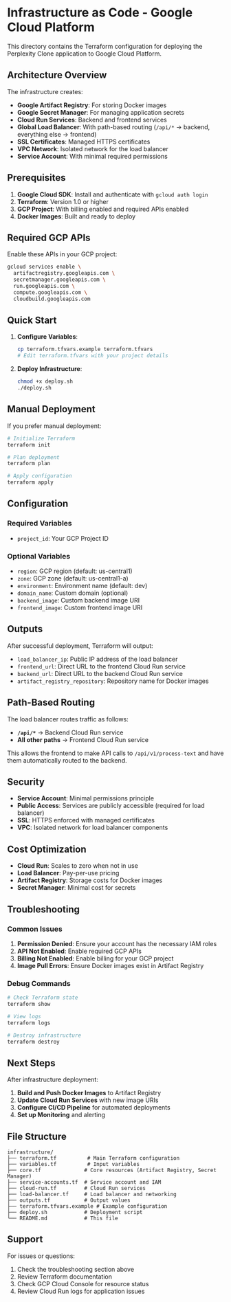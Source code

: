 # Infrastructure as Code - Google Cloud Platform

This directory contains the Terraform configuration for deploying the Perplexity Clone application to Google Cloud Platform.

## Architecture Overview

The infrastructure creates:

- **Google Artifact Registry**: For storing Docker images
- **Google Secret Manager**: For managing application secrets
- **Cloud Run Services**: Backend and frontend services
- **Global Load Balancer**: With path-based routing (`/api/*` → backend, everything else → frontend)
- **SSL Certificates**: Managed HTTPS certificates
- **VPC Network**: Isolated network for the load balancer
- **Service Account**: With minimal required permissions

## Prerequisites

1. **Google Cloud SDK**: Install and authenticate with `gcloud auth login`
2. **Terraform**: Version 1.0 or higher
3. **GCP Project**: With billing enabled and required APIs enabled
4. **Docker Images**: Built and ready to deploy

## Required GCP APIs

Enable these APIs in your GCP project:

```bash
gcloud services enable \
  artifactregistry.googleapis.com \
  secretmanager.googleapis.com \
  run.googleapis.com \
  compute.googleapis.com \
  cloudbuild.googleapis.com
```

## Quick Start

1. **Configure Variables**:
   ```bash
   cp terraform.tfvars.example terraform.tfvars
   # Edit terraform.tfvars with your project details
   ```

2. **Deploy Infrastructure**:
   ```bash
   chmod +x deploy.sh
   ./deploy.sh
   ```

## Manual Deployment

If you prefer manual deployment:

```bash
# Initialize Terraform
terraform init

# Plan deployment
terraform plan

# Apply configuration
terraform apply
```

## Configuration

### Required Variables

- `project_id`: Your GCP Project ID

### Optional Variables

- `region`: GCP region (default: us-central1)
- `zone`: GCP zone (default: us-central1-a)
- `environment`: Environment name (default: dev)
- `domain_name`: Custom domain (optional)
- `backend_image`: Custom backend image URI
- `frontend_image`: Custom frontend image URI

## Outputs

After successful deployment, Terraform will output:

- `load_balancer_ip`: Public IP address of the load balancer
- `frontend_url`: Direct URL to the frontend Cloud Run service
- `backend_url`: Direct URL to the backend Cloud Run service
- `artifact_registry_repository`: Repository name for Docker images

## Path-Based Routing

The load balancer routes traffic as follows:

- **`/api/*`** → Backend Cloud Run service
- **All other paths** → Frontend Cloud Run service

This allows the frontend to make API calls to `/api/v1/process-text` and have them automatically routed to the backend.

## Security

- **Service Account**: Minimal permissions principle
- **Public Access**: Services are publicly accessible (required for load balancer)
- **SSL**: HTTPS enforced with managed certificates
- **VPC**: Isolated network for load balancer components

## Cost Optimization

- **Cloud Run**: Scales to zero when not in use
- **Load Balancer**: Pay-per-use pricing
- **Artifact Registry**: Storage costs for Docker images
- **Secret Manager**: Minimal cost for secrets

## Troubleshooting

### Common Issues

1. **Permission Denied**: Ensure your account has the necessary IAM roles
2. **API Not Enabled**: Enable required GCP APIs
3. **Billing Not Enabled**: Enable billing for your GCP project
4. **Image Pull Errors**: Ensure Docker images exist in Artifact Registry

### Debug Commands

```bash
# Check Terraform state
terraform show

# View logs
terraform logs

# Destroy infrastructure
terraform destroy
```

## Next Steps

After infrastructure deployment:

1. **Build and Push Docker Images** to Artifact Registry
2. **Update Cloud Run Services** with new image URIs
3. **Configure CI/CD Pipeline** for automated deployments
4. **Set up Monitoring** and alerting

## File Structure

```
infrastructure/
├── terraform.tf          # Main Terraform configuration
├── variables.tf          # Input variables
├── core.tf              # Core resources (Artifact Registry, Secret Manager)
├── service-accounts.tf  # Service account and IAM
├── cloud-run.tf         # Cloud Run services
├── load-balancer.tf     # Load balancer and networking
├── outputs.tf           # Output values
├── terraform.tfvars.example # Example configuration
├── deploy.sh            # Deployment script
└── README.md            # This file
```

## Support

For issues or questions:

1. Check the troubleshooting section above
2. Review Terraform documentation
3. Check GCP Cloud Console for resource status
4. Review Cloud Run logs for application issues
